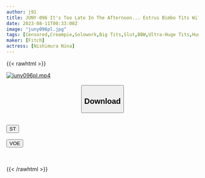 ```yaml
---
author: j91
title: JUNY-096 It's Too Late In The Afternoon... Estrus Bimbo Tits Wife Assault Provokes With Nasty Costumes! Meat Stick Sucking Creampie SEX! Nina Nishimura
date: 2023-08-11T00:33:00Z
image: "juny096pl.jpg"
tags: [Censored,Creampie,Solowork,Big Tits,Slut,BBW,Ultra-Huge Tits,Huge Butt	 ]
maker: [Fitch]
actress: [Nishimura Nina]
---
```



{{< rawhtml >}}

<div class="video" data-videoid="vxdJy4Z1G8c4GjW">
    <a href="javascript:;">
        <img src="https://my.j91.asia/posts/juny096pl/juny096pl.jpg" width="WIDTH" height="HEIGHT" alt="juny096pl.mp4" loading="lazy">
    </a>
</div>

<script type="text/javascript" src="https://j91.asia/asset/on-demand-st.js"></script>

<br>
  <link rel="stylesheet" href="https://j91.asia/asset/bs5.css">
  
  <center>
  <button class="btn btn-primary" type="button" data-bs-toggle="collapse" data-bs-target=".multi-collapse" aria-expanded="false" aria-controls="multiCollapseExample1 multiCollapseExample2"><h2>Download</h2></button></center>
</p>
<div class="row">
  <div class="col">
    <div class="collapse multi-collapse" id="multiCollapseExample1">
      <div class="card card-body">
	      	      <br>
<div class="buttons">  
<a href="https://streamtape.to/v/vxdJy4Z1G8c4GjW"><button class="btn-hover color-3"><i class="fa fa-download"></i> ST</button></a></div>
    </div>
  </div>
</div>
  <div class="col">
    <div class="collapse multi-collapse" id="multiCollapseExample2">
      <div class="card card-body">
	      <br>
<div class="buttons">
    <a href="https://voe.sx/t4ohycjcexli"><button class="btn-hover color-9"><i class="fa fa-download"></i> VOE</button></a></div>
<br><br>
      </div>
    </div>
  </div>
</div>

{{< /rawhtml >}}